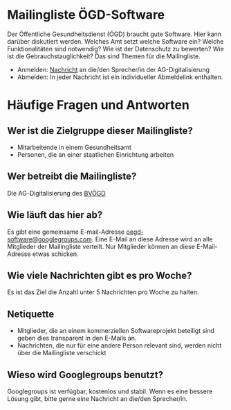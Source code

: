 # Mailingliste ÖGD-Software 
Der Öffentliche Gesundheitsdienst (ÖGD) braucht gute Software. Hier kann darüber diskutiert werden. Welches Amt setzt welche Software ein? Welche Funktionalitäten sind notwendig? Wie ist der Datenschutz zu bewerten? Wie ist die Gebrauchstauglichkeit? Das sind Themen für die Mailingliste. 

* Anmelden: [Nachricht](https://groups.google.com/forum/#!contactowner/oegd-software) an die/den Sprecher/in der AG-Digitalisierung 
* Abmelden: In jeder Nachricht ist ein individueller Abmeldelink enthalten.

# Häufige Fragen und Antworten

## Wer ist die Zielgruppe dieser Mailingliste?
* Mitarbeitende in einem Gesundheitsamt
* Personen, die an einer staatlichen Einrichtung arbeiten

## Wer betreibt die Mailingliste?
Die AG-Digitalisierung des [BVÖGD](https://www.bvoegd.de/)

## Wie läuft das hier ab?
Es gibt eine gemeinsame E-mail-Adresse [oegd-software@googlegroups.com](mailto:oegd-software@googlegroups.com). Eine E-Mail an diese Adresse wird an alle Mitglieder der Mailingliste verteilt. Nur Mitglieder können an diese E-Mail-Adresse etwas schicken.

## Wie viele Nachrichten gibt es pro Woche?
Es ist das Ziel die Anzahl unter 5 Nachrichten pro Woche zu halten.

## Netiquette
* Mitglieder, die an einem kommerziellen Softwareprojekt beteiligt sind geben dies transparent in den E-Mails an.
* Nachrichten, die nur für eine andere Person relevant sind, werden nicht über die Mailingliste verschickt

## Wieso wird Googlegroups benutzt?
Googlegroups ist verfügbar, kostenlos und stabil. Wenn es eine bessere Lösung gibt, bitte gerne eine Nachricht an die/den Sprecher/in.

